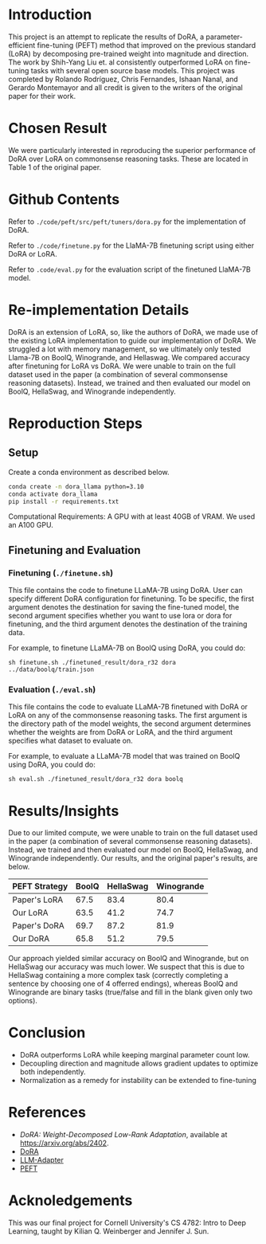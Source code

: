 # Introduction

This project is an attempt to replicate the results of DoRA, a parameter-efficient fine-tuning (PEFT) method that improved on the previous standard (LoRA) by decomposing pre-trained weight into magnitude and direction. The work by Shih-Yang Liu et. al consistently outperformed LoRA on fine-tuning tasks with several open source base models. This project was completed by Rolando Rodríguez, Chris Fernandes, Ishaan Nanal, and Gerardo Montemayor and all credit is given to the writers of the original paper for their work.

# Chosen Result

We were particularly interested in reproducing the superior performance of DoRA over LoRA on commonsense reasoning tasks. These are located in Table 1 of the original paper. 

# Github Contents

Refer to `./code/peft/src/peft/tuners/dora.py` for the implementation of DoRA.

Refer to `./code/finetune.py` for the LlaMA-7B finetuning script using either DoRA or LoRA.

Refer to `.code/eval.py` for the evaluation script of the finetuned LlaMA-7B model.

# Re-implementation Details

DoRA is an extension of LoRA, so, like the authors of DoRA, we made use of the existing LoRA implementation to guide our implementation of DoRA. We struggled a lot with memory management, so we ultimately only tested Llama-7B on BoolQ, Winogrande, and Hellaswag. We compared accuracy after finetuning for LoRA vs DoRA. We were unable to train on the full dataset used in the paper (a combination of several commonsense reasoning datasets). Instead, we trained and then evaluated our model on BoolQ, HellaSwag, and Winogrande independently.

# Reproduction Steps
## Setup
Create a conda environment as described below.
```bash
conda create -n dora_llama python=3.10
conda activate dora_llama
pip install -r requirements.txt
```

Computational Requirements: A GPU with at least 40GB of VRAM. We used an A100 GPU.

## Finetuning and Evaluation

### Finetuning (`./finetune.sh`)
This file contains the code to finetune LLaMA-7B using DoRA. User can specify different DoRA configuration for finetuning. To be specific, the first argument denotes the destination for saving the fine-tuned model, the second argument specifies whether you want to use lora or dora for finetuning, and the third argument denotes the destination of the training data.
 
For example, to finetune LLaMA-7B on BoolQ using DoRA, you could do:
```
sh finetune.sh ./finetuned_result/dora_r32 dora ../data/boolq/train.json
```

### Evaluation (`./eval.sh`)

This file contains the code to evaluate LLaMA-7B finetuned with DoRA or LoRA on any of the commonsense reasoning tasks. The first argument is the directory path of the model weights, the second argument determines whether the weights are from DoRA or LoRA, and the third argument specifies what dataset to evaluate on.

For example, to evaluate a LLaMA-7B model that was trained on BoolQ using DoRA, you could do:
```
sh eval.sh ./finetuned_result/dora_r32 dora boolq
```

# Results/Insights
Due to our limited compute, we were unable to train on the full dataset used in the paper (a combination of several commonsense reasoning datasets). Instead, we trained and then evaluated our model on BoolQ, HellaSwag, and Winogrande independently. Our results, and the original paper's results, are below. 

| PEFT Strategy | BoolQ | HellaSwag | Winogrande |
|----------|----------|----------|----------|
| Paper's LoRA| 67.5 | 83.4     | 80.4     |
| Our LoRA   | 63.5  | 41.2     | 74.7    |
| Paper's DoRA | 69.7 | 87.2    | 81.9 |
| Our DoRA   | 65.8| 51.2 | 79.5 |

Our approach yielded similar accuracy on BoolQ and Winogrande, but on HellaSwag our accuracy was much lower. We suspect that this is due to HellaSwag containing a more complex task (correctly completing a sentence by choosing one of 4 offerred endings), whereas BoolQ and Winogrande are binary tasks (true/false and fill in the blank given only two options). 

# Conclusion
- DoRA outperforms LoRA while keeping marginal parameter count low.
- Decoupling direction and magnitude allows gradient updates to optimize both independently.
- Normalization as a remedy for instability can be extended to fine-tuning

# References
- _DoRA: Weight-Decomposed Low-Rank Adaptation_, available at https://arxiv.org/abs/2402.
- [DoRA](https://github.com/NVlabs/DoRA)
- [LLM-Adapter](https://github.com/AGI-Edgerunners/LLM-Adapters)
- [PEFT](https://github.com/huggingface/peft)

# Acknoledgements
This was our final project for Cornell University's CS 4782: Intro to Deep Learning, taught by Kilian Q. Weinberger and Jennifer J. Sun.

